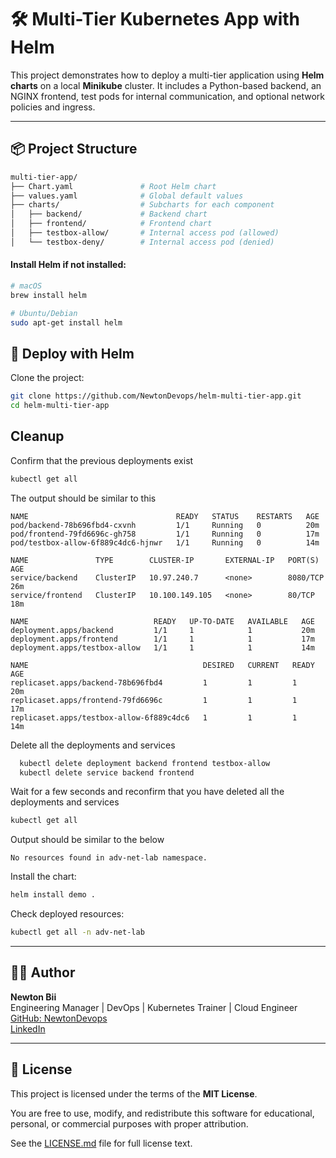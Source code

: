# 🛠️ Multi-Tier Kubernetes App with Helm

This project demonstrates how to deploy a multi-tier application using **Helm charts** on a local **Minikube** cluster. It includes a Python-based backend, an NGINX frontend, test pods for internal communication, and optional network policies and ingress.

---

## 📦 Project Structure

```bash
multi-tier-app/
├── Chart.yaml               # Root Helm chart
├── values.yaml              # Global default values
├── charts/                  # Subcharts for each component
│   ├── backend/             # Backend chart
│   ├── frontend/            # Frontend chart
│   ├── testbox-allow/       # Internal access pod (allowed)
│   └── testbox-deny/        # Internal access pod (denied)
```

#### Install Helm if not installed:

```bash
# macOS
brew install helm

# Ubuntu/Debian
sudo apt-get install helm
```

## 🔧 Deploy with Helm

Clone the project:

```bash
git clone https://github.com/NewtonDevops/helm-multi-tier-app.git
cd helm-multi-tier-app
```

## Cleanup

Confirm that the previous deployments exist

```bash
kubectl get all
```
The output should be similar to this

``` pgsql
NAME                                 READY   STATUS    RESTARTS   AGE
pod/backend-78b696fbd4-cxvnh         1/1     Running   0          20m
pod/frontend-79fd6696c-gh758         1/1     Running   0          17m
pod/testbox-allow-6f889c4dc6-hjnwr   1/1     Running   0          14m

NAME               TYPE        CLUSTER-IP       EXTERNAL-IP   PORT(S)    AGE
service/backend    ClusterIP   10.97.240.7      <none>        8080/TCP   26m
service/frontend   ClusterIP   10.100.149.105   <none>        80/TCP     18m

NAME                            READY   UP-TO-DATE   AVAILABLE   AGE
deployment.apps/backend         1/1     1            1           20m
deployment.apps/frontend        1/1     1            1           17m
deployment.apps/testbox-allow   1/1     1            1           14m

NAME                                       DESIRED   CURRENT   READY   AGE
replicaset.apps/backend-78b696fbd4         1         1         1       20m
replicaset.apps/frontend-79fd6696c         1         1         1       17m
replicaset.apps/testbox-allow-6f889c4dc6   1         1         1       14m

```

Delete all the deployments and services

```bash
  kubectl delete deployment backend frontend testbox-allow
  kubectl delete service backend frontend
```
Wait for a few seconds and reconfirm that you have deleted all the deployments and services

```bash
kubectl get all
```
Output should be similar to the below

```pgslq
No resources found in adv-net-lab namespace.
```

Install the chart:

```bash
helm install demo . 
```
Check deployed resources:

```bash
kubectl get all -n adv-net-lab

```

---

## 👨‍💻 Author

**Newton Bii**  
Engineering Manager | DevOps | Kubernetes Trainer | Cloud Engineer  
[GitHub: NewtonDevops](https://github.com/NewtonDevops)  
[LinkedIn](https://www.linkedin.com/in/newton-bii-engineer/)

---

## 📄 License

This project is licensed under the terms of the **MIT License**.

You are free to use, modify, and redistribute this software for educational, personal, or commercial purposes with proper attribution.

See the [LICENSE.md](./LICENSE.md) file for full license text.
